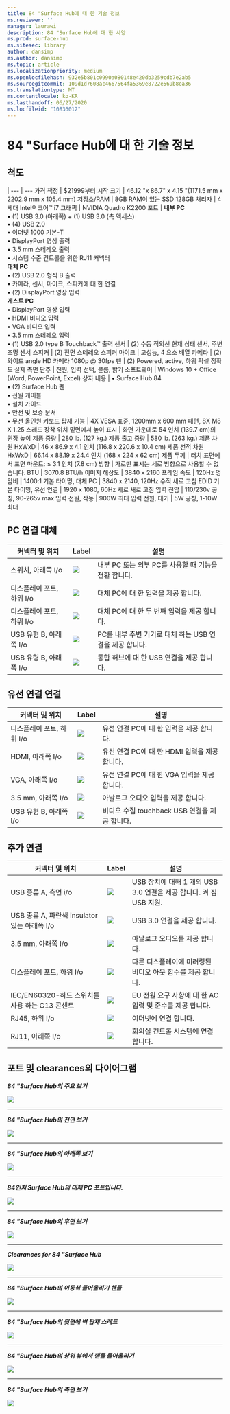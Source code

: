 ```yaml
---
title: 84 "Surface Hub에 대 한 기술 정보
ms.reviewer: ''
manager: laurawi
description: 84 "Surface Hub에 대 한 사양
ms.prod: surface-hub
ms.sitesec: library
author: dansimp
ms.author: dansimp
ms.topic: article
ms.localizationpriority: medium
ms.openlocfilehash: 932e5b801c0990a080148e420db3259cdb7e2ab5
ms.sourcegitcommit: 109d1d7608ac4667564fa5369e8722e569b8ea36
ms.translationtype: MT
ms.contentlocale: ko-KR
ms.lasthandoff: 06/27/2020
ms.locfileid: "10836012"
---
```

# 84 "Surface Hub에 대 한 기술 정보

## 척도 

|
--- | ---
가격 책정 | $21999부터 시작 
크기 |  46.12 "x 86.7" x 4.15 "(1171.5 mm x 2202.9 mm x 105.4 mm)
저장소/RAM | 8GB RAM이 있는 SSD 128GB
처리자   | 4 세대 Intel® 코어™ i7 
그래픽 |  NVIDIA Quadro K2200 
포트 | **내부 PC**<br>• (1) USB 3.0 (아래쪽) + (1) USB 3.0 (측 액세스)<br>• (4) USB 2.0<br>• 이더넷 1000 기본-T<br>• DisplayPort 영상 출력<br>• 3.5 mm 스테레오 출력<br>• 시스템 수준 컨트롤을 위한 RJ11 커넥터<br>**대체 PC**<br>• (2) USB 2.0 형식 B 출력<br>• 카메라, 센서, 마이크, 스피커에 대 한 연결<br>• (2) DisplayPort 영상 입력<br>**게스트 PC**<br>• DisplayPort 영상 입력<br>• HDMI 비디오 입력<br>• VGA 비디오 입력<br>• 3.5 mm 스테레오 입력<br>• (1) USB 2.0 type B Touchback™ 출력
센서  | (2) 수동 적외선 현재 상태 센서, 주변 조명 센서 
스피커 |  (2) 전면 스테레오 스피커 
마이크 |    고성능, 4 요소 배열 
카메라 |    (2) 와이드 angle HD 카메라 1080p @ 30fps 
펜 |   (2) Powered, active, 하위 픽셀 정확도 
실제 측면 단추 | 전원, 입력 선택, 볼륨, 밝기 
소프트웨어 |  Windows 10 + Office (Word, PowerPoint, Excel) 
상자 내용 | • Surface Hub 84<br>• (2) Surface Hub 펜<br>• 전원 케이블<br>• 설치 가이드<br>• 안전 및 보증 문서<br>• 무선 올인원 키보드
탑재 기능   | 4X VESA 표준, 1200mm x 600 mm 패턴, 8X M8 X 1.25 스레드 장착 위치
밑면에서 높이 표시   | 화면 가운데로 54 인치 (139.7 cm)의 권장 높이
제품 중량 |    280 lb. (127 kg.)
제품 출고 중량  | 580 lb. (263 kg.)
제품 차원 HxWxD |  46 x 86.9 x 4.1 인치 (116.8 x 220.6 x 10.4 cm)
제품 선적 차원 HxWxD | 66.14 x 88.19 x 24.4 인치 (168 x 224 x 62 cm)
제품 두께   | 터치 표면에서 표면 마운트: ≤ 3.1 인치 (7.8 cm)
방향  | 가로만 표시는 세로 방향으로 사용할 수 없습니다.
BTU  | 3070.8 BTU/h
이미지 해상도 |  3840 x 2160
프레임 속도 |    120Hz
명암비 | 1400:1
기본 타이밍, 대체 PC | 3840 x 2140, 120Hz 수직 새로 고침
EDID 기본 타이밍, 유선 연결 |  1920 x 1080, 60Hz 세로 새로 고침
입력 전압 | 110/230v 공칭, 90-265v max
입력 전원, 작동 |    900W 최대
입력 전원, 대기    |   5W 공칭, 1-10W 최대


## PC 연결 대체 

커넥터 및 위치 | Label | 설명
--- | --- | ---
스위치, 아래쪽 I/o | ![](images/switch.png) | 내부 PC 또는 외부 PC를 사용할 때 기능을 전환 합니다.
디스플레이 포트, 하위 I/o | ![](images/dport.png) | 대체 PC에 대 한 입력을 제공 합니다.
디스플레이 포트, 하위 I/o | ![](images/dport.png) | 대체 PC에 대 한 두 번째 입력을 제공 합니다.
USB 유형 B, 아래쪽 I/o | ![](images/usb.png) | PC를 내부 주변 기기로 대체 하는 USB 연결을 제공 합니다. 
USB 유형 B, 아래쪽 I/o | ![](images/usb.png) | 통합 허브에 대 한 USB 연결을 제공 합니다.


## 유선 연결 연결

커넥터 및 위치 | Label | 설명
--- | --- | ---
디스플레이 포트, 하위 I/o | ![](images/dportio.png) | 유선 연결 PC에 대 한 입력을 제공 합니다.
HDMI, 아래쪽 I/o | ![](images/hdmi.png) | 유선 연결 PC에 대 한 HDMI 입력을 제공 합니다.
VGA, 아래쪽 I/o | ![](images/vga.png) | 유선 연결 PC에 대 한 VGA 입력을 제공 합니다.
3.5 mm, 아래쪽 I/o | ![](images/35mm.png) | 아날로그 오디오 입력을 제공 합니다.
USB 유형 B, 아래쪽 I/o | ![](images/usb.png) | 비디오 수집 touchback USB 연결을 제공 합니다.

## 추가 연결

커넥터 및 위치 | Label | 설명
--- | --- | ---
USB 종류 A, 측면 i/o | ![](images/usb.png) | USB 장치에 대해 1 개의 USB 3.0 연결을 제공 합니다. 켜 짐 USB 지원.
USB 종류 A, 파란색 insulator 있는 아래쪽 I/o | ![](images/usb.png) | USB 3.0 연결을 제공 합니다.
3.5 mm, 아래쪽 I/o | ![](images/analog.png) | 아날로그 오디오를 제공 합니다.
디스플레이 포트, 하위 I/o | ![](images/dportout.png) | 다른 디스플레이에 미러링된 비디오 아웃 함수를 제공 합니다.
IEC/EN60320-하드 스위치를 사용 하는 C13 콘센트 | ![](images/iec.png) | EU 전원 요구 사항에 대 한 AC 입력 및 준수를 제공 합니다.
RJ45, 하위 I/o | ![](images/rj45.png) | 이더넷에 연결 합니다.
RJ11, 아래쪽 I/o | ![](images/rj11.png) | 회의실 컨트롤 시스템에 연결 합니다.







## 포트 및 clearances의 다이어그램

***84 "Surface Hub의 주요 보기***

![](images/sh-84-top.png)

---


***84 "Surface Hub의 전면 보기***

![](images/sh-84-front.png)


---

***84 "Surface Hub의 아래쪽 보기***

![](images/sh-84-bottom.png)


---

***84인치 Surface Hub의 대체 PC 포트입니다.***

![](images/sh-84-rpc-ports.png)



---

***84 "Surface Hub의 후면 보기***

![](images/sh-84-rear.png)


---

***Clearances for 84 "Surface Hub***

![](images/sh-84-clearance.png)

---


***84 "Surface Hub의 이동식 들어올리기 핸들***

![](images/sh-84-hand.png)


---


***84 "Surface Hub의 뒷면에 벽 탑재 스레드***

![](images/sh-84-wall.png)

---
***84 "Surface Hub의 상위 뷰에서 핸들 들어올리기***

![](images/sh-84-hand-top.png)

---
***84 "Surface Hub의 측면 보기***

![](images/sh-84-side.png)


